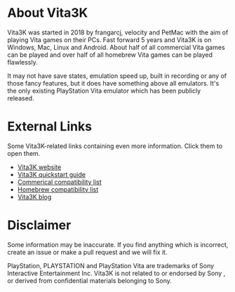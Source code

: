 # About Vita3K

Vita3K was started in 2018 by frangarcj, velocity and PetMac with the aim of playing Vita games on their PCs. Fast forward 5 years and Vita3K is on Windows, Mac, Linux and Android. About half of all commercial Vita games can be played and over half of all homebrew Vita games can be played flawlessly.

It may not have save states, emulation speed up, built in recording or any of those fancy features, but it does have something above all emulators. It's the only existing PlayStation Vita emulator which has been publicly released.

# External Links

Some Vita3K-related links containing even more information. Click them to open them.

- [Vita3K website](https://vita3k.org/index.html)
- [Vita3K quickstart guide](https://vita3k.org/quickstart.html)
- [Commerical compatibility list](https://vita3k.org/compatibility.html)
- [Homebrew compatibility list](https://vita3k.org/compatibility-homebrew.html)
- [Vita3K blog](https://vita3k.org/blog.html)

# Disclaimer

Some information may be inaccurate. If you find anything which is incorrect, create an issue or make a pull request and we will fix it.

PlayStation, PLAYSTATION and PlayStation Vita are trademarks of Sony Interactive Entertainment Inc. Vita3K is not related to or endorsed by Sony , or derived from confidential materials belonging to Sony.
